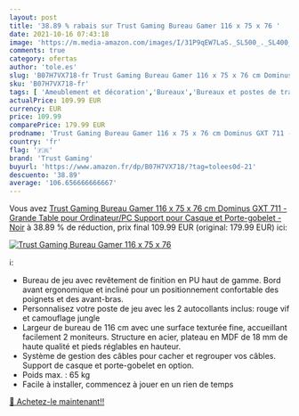 ```yaml
---
layout: post
title: '38.89 % rabais sur Trust Gaming Bureau Gamer 116 x 75 x 76 '
date: 2021-10-16 07:43:18
image: 'https://m.media-amazon.com/images/I/31P9qEW7LaS._SL500_._SL400_.jpg'
comments: true
category: ofertas
author: 'tole.es'
slug: 'B07H7VX718-fr Trust Gaming Bureau Gamer 116 x 75 x 76 cm Dominus GXT 711...'
sku: 'B07H7VX718-fr'
tags: [ 'Ameublement et décoration','Bureaux','Bureaux et postes de travail','Cuisine et Maison','Jeux vidéo','Meubles','Meubles de bureau','PC: Jeux et accessoires','trust gaming', ]
actualPrice: 109.99 EUR
currency: EUR
price: 109.99
comparePrice: 179.99 EUR
prodname: 'Trust Gaming Bureau Gamer 116 x 75 x 76 cm Dominus GXT 711 - Grande Table pour Ordinateur/PC  Support pour Casque et Porte-gobelet - Noir'
country: 'fr'
flag: '🇫🇷'
brand: 'Trust Gaming'
buyurl: 'https://www.amazon.fr/dp/B07H7VX718/?tag=tolees0d-21'
descuento: '38.89'
average: '106.656666666667'
---
```


Vous avez [Trust Gaming Bureau Gamer 116 x 75 x 76 cm Dominus GXT 711 - Grande Table pour Ordinateur/PC  Support pour Casque et Porte-gobelet - Noir](https://www.amazon.fr/dp/B07H7VX718/?tag=tolees0d-21)  à  38.89 % de réduction, prix final  109.99 EUR (original: 179.99 EUR) ici:

[![Trust Gaming Bureau Gamer 116 x 75 x 76 ](https://m.media-amazon.com/images/I/31P9qEW7LaS._SL500_._SL400_.jpg)](https://www.amazon.fr/dp/B07H7VX718/?tag=tolees0d-21)

ℹ️:

- Bureau de jeu avec revêtement de finition en PU haut de gamme. Bord avant ergonomique et incliné pour un positionnement confortable des poignets et des avant-bras.
- Personnalisez votre poste de jeu avec les 2 autocollants inclus: rouge vif et camouflage jungle
- Largeur de bureau de 116 cm avec une surface texturée fine, accueillant facilement 2 moniteurs. Structure en acier, plateau en MDF de 18 mm de haute qualité et pieds réglables en hauteur.
- Système de gestion des câbles pour cacher et regrouper vos câbles. Support de casque et porte-gobelet en option.
- Poids max. : 65 kg
- Facile à installer, commencez à jouer en un rien de temps

[🛒 Achetez-le maintenant!!](https://www.amazon.fr/dp/B07H7VX718/?tag=tolees0d-21)
